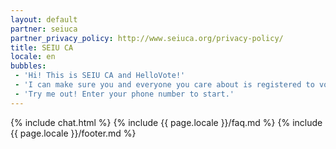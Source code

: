 ```yaml
---
layout: default
partner: seiuca
partner_privacy_policy: http://www.seiuca.org/privacy-policy/
title: SEIU CA
locale: en
bubbles:
 - 'Hi! This is SEIU CA and HelloVote!'
 - 'I can make sure you and everyone you care about is registered to vote.'
 - 'Try me out! Enter your phone number to start.'
---
```

{% include chat.html %}
{% include {{ page.locale }}/faq.md %}
{% include {{ page.locale }}/footer.md %}



